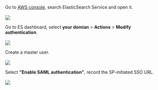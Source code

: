 <IntegrationDetailCard title="Configure AWS ES">

Go to [AWS console](https://console.aws.amazon.com), search ElasticSearch Service and open it.
<br><br>
![](~@imagesEnUs/integration/aws-kibana/kiba1.png)

Go to ES dashboard, select **your domian** > **Actions** > **Modify authentication**.
<br><br>
![](~@imagesEnUs/integration/aws-kibana/kiba2.png)

Create a master user.
<br><br>
![](~@imagesEnUs/integration/aws-kibana/kiba3.png)

Select **"Enable SAML authentication"**, record the SP-initiated SSO URL.
<br><br>
![](~@imagesEnUs/integration/aws-kibana/kiba4.png)

</IntegrationDetailCard>
